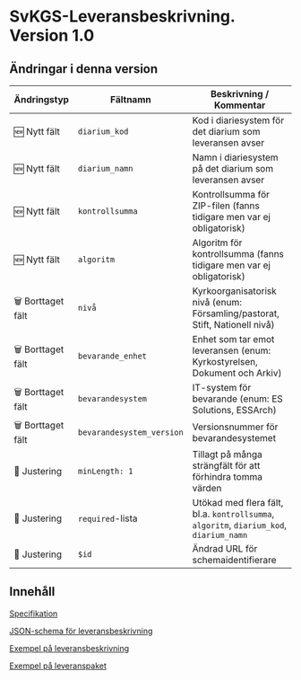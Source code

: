 # SvKGS-Leveransbeskrivning. Version 1.0

## Ändringar i denna version

| Ändringstyp       | Fältnamn                      | Beskrivning / Kommentar                                                                 |
|-------------------|-------------------------------|------------------------------------------------------------------------------------------|
| 🆕 Nytt fält       | `diarium_kod`                 | Kod i diariesystem för det diarium som leveransen avser                                 |
| 🆕 Nytt fält       | `diarium_namn`                | Namn i diariesystem på det diarium som leveransen avser                                 |
| 🆕 Nytt fält       | `kontrollsumma`              | Kontrollsumma för ZIP-filen (fanns tidigare men var ej obligatorisk)                    |
| 🆕 Nytt fält       | `algoritm`                   | Algoritm för kontrollsumma (fanns tidigare men var ej obligatorisk)                     |
| 🗑️ Borttaget fält  | `nivå`                        | Kyrkoorganisatorisk nivå (enum: Församling/pastorat, Stift, Nationell nivå)             |
| 🗑️ Borttaget fält  | `bevarande_enhet`            | Enhet som tar emot leveransen (enum: Kyrkostyrelsen, Dokument och Arkiv)                |
| 🗑️ Borttaget fält  | `bevarandesystem`            | IT-system för bevarande (enum: ES Solutions, ESSArch)                                   |
| 🗑️ Borttaget fält  | `bevarandesystem_version`    | Versionsnummer för bevarandesystemet                                                    |
| 🔧 Justering       | `minLength: 1`                | Tillagt på många strängfält för att förhindra tomma värden                              |
| 🔧 Justering       | `required`-lista              | Utökad med flera fält, bl.a. `kontrollsumma`, `algoritm`, `diarium_kod`, `diarium_namn` |
| 🔧 Justering       | `$id`                         | Ändrad URL för schemaidentifierare                                                      |


## Innehåll

[Specifikation](SvKGS-Leveransbeskrivning.md)

[JSON-schema för leveransbeskrivning](leveransbeskrivning_diarium_schema_1_1.json)

[Exempel på leveransbeskrivning](P360_5c3ccbc2-d929-4b4d-be31-d642cabb595d.json)

[Exempel på leveranspaket](P360_5c3ccbc2-d929-4b4d-be31-d642cabb595d.zip)
